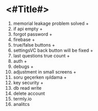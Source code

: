 #  <#Title#>

1. memorial leakage problem solved +
2. if api empty +
3. forgot password +
4. firebase +
5. true/false buttons +
6. settingsVC back button will be fixed +
7. last questions true count +
9. auth +
10. debugs +
11. adjustment in small screens +
12. soru geçerken ışıldama +
14. key security +
15. db read write
16. delete account
17. termly.io
18. analitcs


